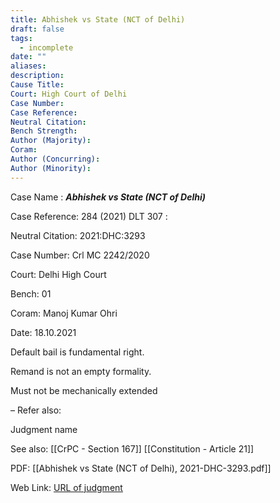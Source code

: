```yaml
---
title: Abhishek vs State (NCT of Delhi)
draft: false
tags:
  - incomplete
date: ""
aliases: 
description: 
Cause Title: 
Court: High Court of Delhi
Case Number: 
Case Reference: 
Neutral Citation: 
Bench Strength: 
Author (Majority): 
Coram: 
Author (Concurring): 
Author (Minority):
---
```

Case Name : ***Abhishek vs State (NCT of Delhi)***

Case Reference:  284 (2021) DLT 307 :  

Neutral Citation: 2021:DHC:3293

Case Number: Crl MC 2242/2020

Court: Delhi High Court

Bench: 01

Coram: Manoj Kumar Ohri

Date: 18.10.2021

Default bail is fundamental right.

Remand is not an empty formality.

Must not be mechanically extended


–
Refer also:

Judgment name

See also:
[[CrPC - Section 167]]
[[Constitution - Article 21]]

PDF:
[[Abhishek vs State (NCT of Delhi), 2021-DHC-3293.pdf]]

Web Link: <a href="/All judgments/Abhishek vs State (NCT of Delhi), 2021-DHC-3293.pdf" target="_blank">URL of judgment</a>